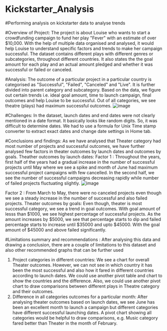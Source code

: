 # Kickstarter_Analysis
#Performing analysis on kickstarter data to analyse trends

#Overview of Project:
The project is about Louise who wants to start a crowdfunding campaign to fund her play "Fever" with an estimate of over $10,000. With the help of multiple data organised and analysed, it would help Louise to understand specific factors and trends to make her campaign successful. The dataset contains different plays with different genres or subcategories, throughout different countries. It also states the the goal amount for each play and an actual amount pledged and whether it was successful or failed or canceled.

#Analysis:
The outcome of a particular project in a particular country is categorised as "Successful", "Failed", "Canceled" and "Live". It is further divided into parent category and subcategory. Based on the data, we figure out certain trends i.e. ideal goal amount, time to launch campaign, final outcomes and help Louise to be successful. Out of all categories, we see theatre (plays) had maximum successful outcomes.
![image](https://user-images.githubusercontent.com/86980240/131529104-d78676db-f7bd-4ae8-9ada-583a68e4895a.png)

#Challenges:
In the dataset, launch dates and end dates were not clearly mentioned in a date format. It basically looks like random digits. So, it was difficult to determine dates. We had to use a formula for Unix Time stamp converter to extract exact dates and change date settings in Home tab.

#Conclusions and findings:
As we have analysed that Theater category had most number of projects and successful outcomes, we have further analysed few factors in theater outcomes by launch dates and outcomes by goals.
Theather outcomes by launch dates:
Factor 1 : Throughout the years, first half of the years had a gradual increase in the number of successful projects until May where we see a spike and month of June had maximum successful project campaigns with few cancelled. In the second half, we see the number of successful campaigns decreasing rapidly while number of failed projects fluctuating slightly.
![image](https://user-images.githubusercontent.com/86980240/131529215-ad8ebcfa-3319-461b-8217-1d71270ab1e1.png)

Factor 2 : From March to May, there were no canceled projects even though we see a steady increase in the number of successful and also failed projects.
Theater outcomes by goals: 
Even though, theater is most successful category, we see a trend in goal outcomes. With goal amount of lesss than $1000, we see highest percentage of successful projects. As the amount increases by $5000, we see that percentage starts to dip and failed percentage starts to increase until $35000 and upto $45000. With the goal amount of $45000 and above failed significantly.

#Limitations summary and recommendations : 
After analysing this data and drawing a conclusion, there are a couple of limitations to this dataset and also other recommended graphs that can be further used  
1) Project categories in different countries:
We see a chart for overall Theater outcomes. However, we can not see in which country it has been the most successful and also how it fared in different countries according to launch dates. We could use another pivot table and chart to show the countries and the difference. Also, we could use another pivot chart to draw comparisons between different plays in Theatre category and their outcomes.
2) Difference in all categories outcomes for a particular month:
After analysing theater outcomes based on launch dates, we see June has been an excellent month to launch a campaign but different categories have different successful launching dates. A pivot chart showing all categories would be helpful to draw comparisons, e.g. Music category fared better than Theater in the month of February. 

